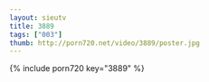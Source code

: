 ```yaml
--- 
layout: sieutv
title: 3889
tags: ["003"]
thumb: http://porn720.net/video/3889/poster.jpg
---
```

{% include porn720 key="3889" %} 
